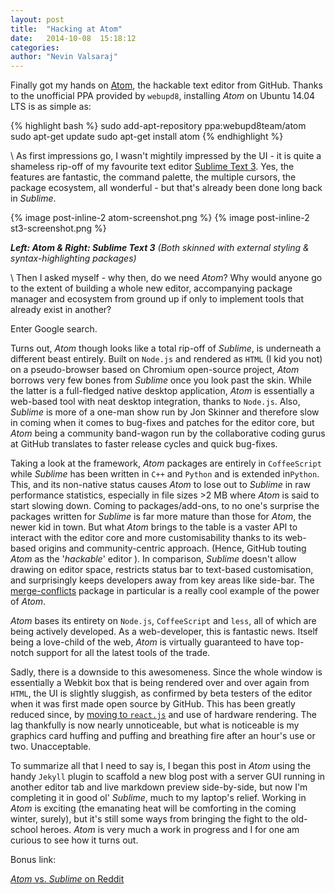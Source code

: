 ```yaml
---
layout: post
title:  "Hacking at Atom"
date:   2014-10-08  15:18:12
categories:
author: "Nevin Valsaraj"
---
```


Finally got my hands on [Atom](https://atom.io/), the hackable text editor from GitHub. Thanks to the unofficial PPA provided by `webupd8`, installing _Atom_ on Ubuntu 14.04 LTS is as simple as:

{% highlight bash %}
sudo add-apt-repository ppa:webupd8team/atom
sudo apt-get update
sudo apt-get install atom
{% endhighlight %}

\\
As first impressions go, I wasn't mightily impressed by the UI - it is quite a shameless rip-off of my favourite text editor [Sublime Text 3](http://www.sublimetext.com/). Yes, the features are fantastic, the command palette, the multiple cursors, the package ecosystem, all wonderful - but that's already been done long back in _Sublime_.

{% image post-inline-2 atom-screenshot.png %}
{% image post-inline-2 st3-screenshot.png %}

_**Left: Atom & Right: Sublime Text 3** (Both skinned with external styling & syntax-highlighting packages)_

\\
Then I asked myself - why then, do we need _Atom_? Why would anyone go to the extent of building a whole new editor, accompanying package manager and ecosystem from ground up if only to implement tools that already exist in another?

Enter Google search.

Turns out, _Atom_ though looks like a total rip-off of _Sublime_, is underneath a different beast entirely. Built on `Node.js` and rendered as `HTML` (I kid you not) on a pseudo-browser based on Chromium open-source project, _Atom_ borrows very few bones from _Sublime_ once you look past the  skin. While the latter is a full-fledged native desktop application, _Atom_ is essentially a web-based tool with neat desktop integration, thanks to `Node.js`. Also, _Sublime_ is more of a one-man show run by Jon Skinner and therefore slow in coming when it comes to bug-fixes and patches for the editor core, but _Atom_ being a community band-wagon run by the collaborative coding gurus at GitHub translates to faster release cycles and quick bug-fixes.

Taking a look at the framework, _Atom_ packages are entirely in `CoffeeScript` while _Sublime_ has been written in `C++` and `Python` and is extended in`Python`. This, and its non-native status causes _Atom_ to lose out to _Sublime_ in raw performance statistics, especially in file sizes >2 MB where _Atom_ is said to start slowing down. Coming to packages/add-ons, to no one's surprise the packages written for _Sublime_ is far more mature than those for _Atom_, the newer kid in town. But what _Atom_ brings to the table is a vaster API to interact with the editor core and more customisability thanks to its web-based origins and community-centric approach. (Hence, GitHub touting _Atom_ as the '_hackable_' editor ). In comparison, _Sublime_ doesn't allow drawing on editor space, restricts status bar to text-based customisation, and surprisingly keeps developers away from key areas like side-bar. The [merge-conflicts](https://atom.io/packages/merge-conflicts) package in particular is a really cool example of the power of _Atom_.

_Atom_ bases its entirety on `Node.js`, `CoffeeScript` and `less`, all of which are being actively developed. As a web-developer, this is fantastic news. Itself being a love-child of the web, _Atom_ is virtually guaranteed to have top-notch support for all the latest tools of the trade.

Sadly, there is a downside to this awesomeness. Since the whole window is essentially a Webkit box that is being rendered over and over again from `HTML`, the UI is slightly sluggish, as confirmed by beta testers of the editor when it was first made open source by GitHub. This has been greatly reduced since, by [moving to `react.js`](http://blog.atom.io/2014/07/02/moving-atom-to-react.html) and use of hardware rendering. The lag thankfully is now nearly unnoticeable, but what is noticeable is my graphics card huffing and puffing and breathing fire after an hour's use or two. Unacceptable.

To summarize all that I need to say is, I began this post in _Atom_ using the handy `Jekyll` plugin to scaffold a new blog post with a server GUI running in another editor tab and live markdown preview side-by-side, but now I'm completing it in good ol' _Sublime_, much to my laptop's relief. Working in _Atom_ is exciting (the emanating heat will be comforting in the coming winter, surely), but it's still some ways from bringing the fight to the old-school heroes. _Atom_ is very much a work in progress and I for one am curious to see how it turns out.

Bonus link:

[_Atom_ vs. _Sublime_ on Reddit](http://www.reddit.com/r/programming/comments/2dfogp/sublime_vs_atom_text_editor_battles)
